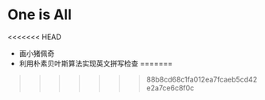 # One is All
<<<<<<< HEAD
- 画小猪佩奇
- 利用朴素贝叶斯算法实现英文拼写检查
=======
>>>>>>> 88b8cd68c1fa012ea7fcaeb5cd42e2a7ce6c8f0c
